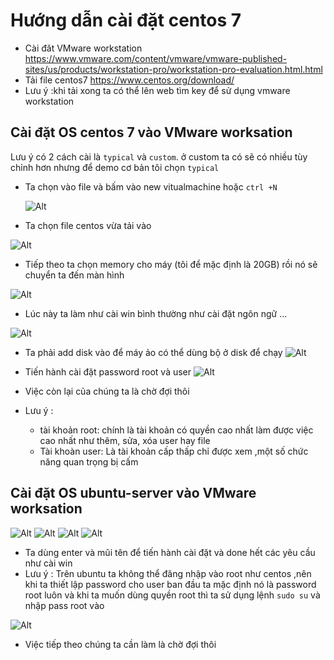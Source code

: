 # Hướng dẫn cài đặt centos 7
- Cài đăt VMware workstation 
https://www.vmware.com/content/vmware/vmware-published-sites/us/products/workstation-pro/workstation-pro-evaluation.html.html
- Tải file centos7 
https://www.centos.org/download/
- Lưu ý :khi tải xong ta có thể lên web tìm key để sử dụng vmware workstation
## Cài đặt OS centos 7 vào VMware worksation
Lưu ý có 2 cách cài là `typical` và `custom`. ở custom ta có sẽ có nhiều tùy chỉnh hơn nhưng để demo cơ bản tôi chọn `typical`

- Ta chọn vào file và bấm vào new vitualmachine hoặc `ctrl +N`

  ![Alt](/thuctap/anh/Screenshot_112.png)
- Ta chọn file centos vừa tải vào 

 ![Alt](/thuctap/anh/Screenshot_117.png)

 - Tiếp theo ta chọn memory cho máy (tôi để mặc định là 20GB) rồi nó sẽ chuyển ta đến màn hình

![Alt](/thuctap/anh/Screenshot_118.png)
- Lúc này ta làm như cài win bình thường như cài đặt ngôn ngữ ...

![Alt](/thuctap/anh/Screenshot_119.png)
- Ta phải add disk vào để máy ảo có thể dùng bộ ở disk để chạy
![Alt](/thuctap/anh/Screenshot_120.png)
- Tiến hành cài đặt password root và user
![Alt](/thuctap/anh/Screenshot_121.png)
- Việc còn lại của chúng ta là chờ đợi thôi

- Lưu ý : 
  - tài khoản root: chính là tài khoản có quyền cao nhất làm được việc cao nhất như thêm, sửa, xóa user hay file
  - Tài khoàn user: Là tài khoản cấp thấp chỉ được xem ,một số chức năng quan trọng bị cấm

## Cài đặt OS ubuntu-server vào VMware worksation

  ![Alt](/thuctap/anh/Screenshot_122.png)
  ![Alt](/thuctap/anh/Screenshot_123.png)
  ![Alt](/thuctap/anh/Screenshot_124.png)
  ![Alt](/thuctap/anh/Screenshot_125.png)
- Ta dùng enter và mũi tên để tiến hành cài đặt và done hết các yêu cầu như cài win
- Lưu ý : Trên ubuntu ta không thể đăng nhập vào root như centos ,nên khi ta thiết lập password cho user ban đầu ta mặc định nó là password root luôn và khi ta muốn dùng quyền root thì ta sử dụng lệnh `sudo su` và nhập pass root vào

![Alt](/thuctap/anh/Screenshot_126.png)
- Việc tiếp theo chúng ta cần làm là chờ đợi thôi

